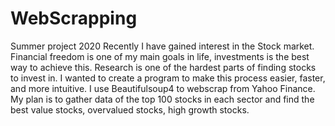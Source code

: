 # WebScrapping
Summer project 2020
Recently I have gained interest in the Stock market. 
Financial freedom is one of my main goals in life, investments is the best way to achieve this.
Research is one of the hardest parts of finding stocks to invest in. I wanted to create a program to make this process easier, faster, and more intuitive.
I use Beautifulsoup4 to webscrap from Yahoo Finance. My plan is to gather data of the top 100 stocks in each sector and find the best value stocks, overvalued stocks, high growth stocks.
